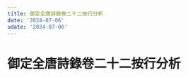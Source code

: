 ```yaml
---
title: 御定全唐詩錄卷二十二按行分析
date: '2024-07-06'
udate: '2024-07-06'
---
```

# 御定全唐詩錄卷二十二按行分析

<LinePage :list="lines" :chapternum="22" />

<script setup>
const chapter = '卷二十二';
import lines from '/data/qtsl/卷二十二/lines.json'
</script>
